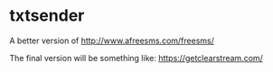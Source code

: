 # txtsender

A better version of http://www.afreesms.com/freesms/


The final version will be something like: https://getclearstream.com/

